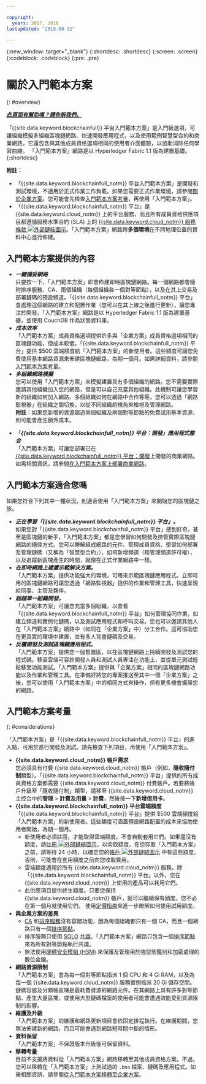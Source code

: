 ```yaml
---

copyright:
  years: 2017, 2018
lastupdated: "2018-08-31"

---
```


{:new_window: target="_blank"}
{:shortdesc: .shortdesc}
{:screen: .screen}
{:codeblock: .codeblock}
{:pre: .pre}

# 關於入門範本方案
{: #overview}


***[此頁面有幫助嗎？請告訴我們。](https://www.surveygizmo.com/s3/4501493/IBM-Blockchain-Documentation)***


「{{site.data.keyword.blockchainfull}} 平台入門範本方案」是入門級選項，可讓組織模擬多組織區塊鏈網路、快速開發應用程式，以及使用範例智慧型合約和商業網路。它還包含與其他成員資格選項相同的使用者介面體驗，以協助消除任何學習曲線。
「入門範本方案」網路是以 Hyperledger Fabric 1.1 版為建置基礎。
{:shortdesc}

**附註：**
- 「{{site.data.keyword.blockchainfull_notm}} 平台入門範本方案」是開發和測試環境，不適用於正式作業工作負載。如果您需要正式作業環境，請參閱[關於企業方案](enterprise_plan.html)。您可能會先檢查[入門範本方案考量](#considerations)，再使用「入門範本方案」。  
- 「{{site.data.keyword.blockchainfull_notm}} 平台」是 {{site.data.keyword.cloud_notm}} 上的平台服務，而且所有成員資格供應項目都遵循服務水準合約 (SLA) 上的 [{{site.data.keyword.cloud_notm}} 服務條款 ![外部鏈結圖示](images/external_link.svg "外部鏈結圖示")](https://www-03.ibm.com/software/sla/sladb.nsf/sla/bm-6605-13 "{{site.data.keyword.cloud_notm}} 服務條款")。「入門範本方案」網路跨**多個環境**在不同地理位置的資料中心進行佈建。

## 入門範本方案提供的內容

- **_一鍵備妥網路_**  
    只要按一下，「入門範本方案」即會佈建即時區塊鏈網路。每一個網路都會隨附排序服務、CA、兩個組織（每個組織各一個對等節點），以及在其上交易及部署鏈碼的預設頻道。「{{site.data.keyword.blockchainfull_notm}} 平台」會處理這個網路的建立和配置作業（您可以在其上線之後進行更新），讓您專注於開發。「入門範本方案」網路是以 Hyperledger Fabric 1.1 版為建置基礎，並使用 CouchDB 作為狀態資料庫。<!--The free trial provides you up to two organizations and two peers.-->
- **_成本效率_**  
「入門範本方案」成員資格選項提供許多與「企業方案」成員資格選項相同的區塊鏈功能，但成本較低。「{{site.data.keyword.blockchainfull_notm}} 平台」提供 $500 雲端額度給「入門範本方案」的新使用者。這些額度可讓您免費使用基本網路資源來佈建區塊鏈網路，為期一個月。如需詳細資料，請參閱[入門範本方案考量](#starter-plan-considerations)。
- **_多組織網路模擬_**  
您可以使用「入門範本方案」來模擬建置具有多個組織的網路。您不需要實際邀請其他組織加入您的網路，但是可以自己充當其他組織。此機制可讓您學習新的組織如何加入網路、多個組織如何在網路中合作等等。您可以透過「網路監視器」在組織之間切換，以從不同組織的視角來檢視及管理網路。  
    **附註**：如果您新增的資源超過兩個組織及兩個對等節點的免費試用基本資源，則可能會產生額外成本。
<!-- - **_Easy to deploy sample applications_**  
    Starter Plan uses the Toolchain service in {{site.data.keyword.cloud_notm}} to deploy samples with simple clicks. After you deploy and launch a sample, the chaincode and applications automatically run for your blockchain network. For more information about sample applications, see [Deploying sample applications](howto/prebuilt_samples.html). -->
- 「**_{{site.data.keyword.blockchainfull_notm}} 平台：開發」應用程式整合_**  
    「入門範本方案」可讓您部署已在 [{{site.data.keyword.blockchainfull_notm}} 平台：開發](https://blockchaindevelop.mybluemix.net/login)上開發的商業網路。如需相關資訊，請參閱[在入門範本方案上部署商業網路](develop_starter.html)。

## 入門範本方案適合您嗎

如果您符合下列其中一種狀況，則適合使用「入門範本方案」來開始您的區塊鏈之旅。
- **_正在學習「{{site.data.keyword.blockchainfull_notm}} 平台」。_**  
如果您對「{{site.data.keyword.blockchainfull_notm}} 平台」感到好奇，甚至是區塊鏈的新手，「入門範本方案」都是您學習如何開發及控管實際區塊鏈網路的絕佳方式。您可以瞭解組成網路的元件、管理成員資格、學習如何部署及管理鏈碼（又稱為「智慧型合約」）、如何新增頻道（和管理頻道許可權），以及追蹤新區塊產生的時間，就像在正式作業網路中一樣。
- **_在即時網路上建置示範解決方案。_**  
    「入門範本方案」提供功能強大的環境，可用來示範區塊鏈應用程式。立即可用的區塊鏈網路可讓您透過「網路監視器」提供的作業和管理工具，快速呈現給同事、主管及夥伴。
- **_超越單一組織開發。_**  
「入門範本方案」可讓您充當多個組織，以查看「{{site.data.keyword.blockchainfull_notm}} 平台」如何管理協同作業，如建立頻道和實例化鏈碼，以及測試應用程式和呼叫交易。您也可以邀請其他人在「入門範本方案」網路中（如同在「企業方案」中）分工合作。這可協助您在更真實的環境中建置，並有多人背書鏈碼及交易。
- **_反覆開發及測試區塊鏈應用程式。_**  
「入門範本方案」提供您一個暫置區，以在區塊鏈網路上持續開發及測試您的程式碼。移至雲端可容許開發人員和測試人員專注在功能上，並從單元測試輕鬆移至功能測試。「入門範本方案」提供與「企業方案」相同的區塊鏈網路功能以及作業和管理工具。在準備好將您的專案推送至其中一個「企業方案」之後，您可以使用「入門範本方案」中的相同方式來操作，但有更多機會擴展您的網路。


## 入門範本方案考量
{: #considerations}

「入門範本方案」是「{{site.data.keyword.blockchainfull_notm}} 平台」的進入點，可用於進行開發及測試。請先檢查下列項目，再使用「入門範本方案」。

- **{{site.data.keyword.cloud_notm}} 帳戶需求**  	
    您必須具有付費 {{site.data.keyword.cloud_notm}} 帳戶（例如，**隨收隨付制**類型）。「{{site.data.keyword.blockchainfull_notm}} 平台」提供的所有成員資格方案都需要 {{site.data.keyword.cloud_notm}} 付費帳戶。若要將帳戶升級至「隨收隨付制」類型，請移至 {{site.data.keyword.cloud_notm}} 主控台中的**管理** > **計費及用量** > **計費**，然後按一下**新增信用卡**。  
- **{{site.data.keyword.blockchainfull_notm}} 平台雲端額度**  
    「{{site.data.keyword.blockchainfull_notm}} 平台」提供 $500 雲端額度給「入門範本方案」的新使用者。這些額度可涵蓋預設網路配置的成本來協助使用者開始，為期一個月。
    - 新使用者必須註冊，才能取得雲端額度。不會自動套用它們。如果還沒有額度，請[註冊 ![外部鏈結圖示](images/external_link.svg "外部鏈結圖示")](https://www.ibm.com/account/reg/us-en/signup?formid=urx-32798 "註冊")，以索取額度。在您存取「入門範本方案」之前，請等待 24 小時，以確定您的[帳戶 ![外部鏈結圖示](images/external_link.svg "外部鏈結圖示")](https://console.bluemix.net/docs/billing-usage/viewing_usage.html#credits "帳戶") 中有這些額度。否則，可能會在套用額度之前向您收取費用。
    - 雲端額度適用於所有 {{site.data.keyword.cloud_notm}} 服務。除「{{site.data.keyword.blockchainfull_notm}} 平台」以外，您在 {{site.data.keyword.cloud_notm}} 上使用的產品可以耗用它們。
    - 此供應項目提供終生額度。只要您保持 {{site.data.keyword.cloud_notm}} 帳戶，就可以繼續保有額度。您不必在第一個月就使用它們。
    使用[定價指南](howto/pricing.html#starter-plan-pricing)來進一步瞭解如何使用試用額度。
- **與企業方案的差異**
    - [CA](glossary.html#ca) 和[排序服務](glossary.html#orderer)沒有容錯功能，因為每個組織都只有一個 CA，而且一個網路只有一個[排序節點](glossary.html#orderer)。
    - 排序服務只使用 [SOLO](glossary.html#solo) [共識](glossary.html#consensus)。「入門範本方案」網路只包含一個[排序節點](glossary.html#orderer)來為所有對等節點執行共識。
    - 無法使用[硬體安全模組 (HSM)](glossary.html#hsm) 來保護及管理用於強型態鑑別和加密處理的數位金鑰。
- **網路資源限制**  
「入門範本方案」會為每一個對等節點指派 1 個 CPU 和 4 Gi RAM，以及為每一個 {{site.data.keyword.cloud_notm}} 服務實例指派 20 Gi 儲存空間。鏈碼容器及分類帳區塊是最耗費資源的網路元件。在其網路上具有許多對等節點、產生大量區塊，或使用大型鏈碼檔案的使用者可能會遭遇效能受到資源限制的影響。
- **維護及升級**  
「入門範本方案」的維護和網路更新項目會依固定排程執行。在維護期間，您無法佈建新的網路，而且可能會遇到網路短時間中斷的情形。
- **資料保留**  
「入門範本方案」不保證版本升級後可保留資料。
- **移轉考量**  
    目前不支援將資料從「入門範本方案」網路移轉至其他成員資格方案。不過，您可以移轉在「入門範本方案」上測試過的 `.bna` 檔案、鏈碼及應用程式。如需相關資訊，請參閱[從入門範本方案移轉至企業方案](howto/migrate_sp_ep.html)。

<!--    - Starter Plan is built on Hyperledger Fabric V1.1.  If your chaincode is at Fabric V1.0 level, you need to upgrade your chaincode before you use it in Starter Plan. For more information, see [Updating chaincode for Hyperledger Fabric 1.1](knownissues.html/update-chaincode-fabric11).
-->

<!--
## Migrating from Beta to GA
{: #beta-to-ga}

Starter Plan moves to the GA stage on June 14, 2018. Upon GA, {{site.data.keyword.blockchainfull_notm}} Platform offers $500 trial credits for each {{site.data.keyword.cloud_notm}} account to create blockchain networks with Starter Plan. For more information about the trial credits, see the *Starter Plan trial* section in [Starter Plan pricing](howto/pricing.html#starter-plan-pricing). Ensure that you have a paid {{site.data.keyword.cloud_notm}} account, for example, a **Pay-As-You-Go** type.

Any blockchain networks that are created with Starter Plan Beta remains **free** until they are deleted **30 days** after the Starter Plan GA. Data migration is not supported from Starter Plan Beta networks to GA networks. **Your data in Beta networks will be lost.**  However, you can migrate your chaincode, business networks, and applications manually.
- If you have running chaincode in Beta networks, install and instantiate the chaincode in GA networks. For more information, see [Installing, instantiating, and updating a chaincode](howto/install_instantiate_chaincode.html).
- If you deployed a business network on Beta networks, deploy the business network with the `.bna` file on GA networks. For more information, see [Deploying a business network on Starter Plan](develop_starter.html).
- If you ran self-developed applications against Beta networks, update the API endpoints in your applications to point to GA network nodes. For more information, see [Adding network API endpoints to your application](v10_application.html#adding-network-api-endpoints-to-your-application).
-->
